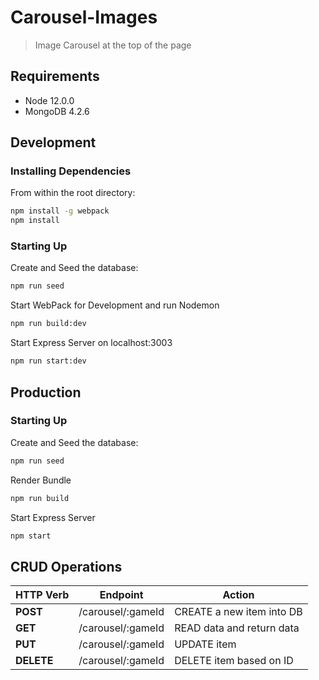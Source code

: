 # Carousel-Images
>Image Carousel at the top of the page

## Requirements
- Node 12.0.0
- MongoDB 4.2.6

## Development
### Installing Dependencies
From within the root directory:
```sh
npm install -g webpack
npm install
```
### Starting Up
Create and Seed the database:
```sh
npm run seed
```
Start WebPack for Development and run Nodemon
```sh
npm run build:dev
```
Start Express Server on localhost:3003
```sh
npm run start:dev
```

## Production
### Starting Up
Create and Seed the database:
```sh
npm run seed
```
Render Bundle
```sh
npm run build
```
Start Express Server
```sh
npm start
```
## CRUD Operations
| HTTP Verb |           Endpoint          |            Action            |
|-----------| --------------------------- | ---------------------------- |
| **POST**  |   /carousel/:gameId         |  CREATE a new item into DB   |
| **GET**   |   /carousel/:gameId         |  READ data and return data   |
| **PUT**   |   /carousel/:gameId         |  UPDATE item                 |
| **DELETE**|   /carousel/:gameId         |  DELETE item based on ID     |
